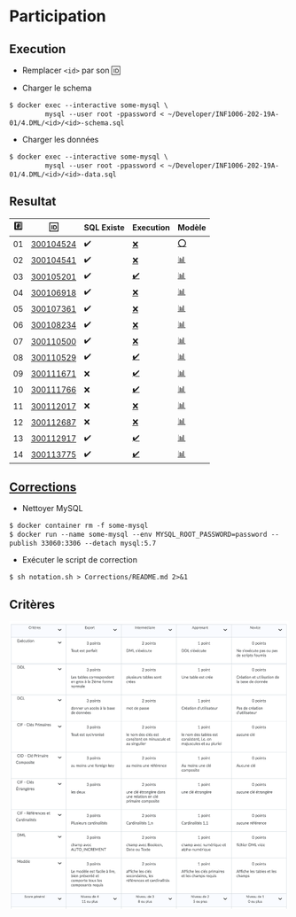 # Participation

## Execution

* Remplacer `<id>` par son :id:

* Charger le schema

```
$ docker exec --interactive some-mysql \
         mysql --user root -ppassword < ~/Developer/INF1006-202-19A-01/4.DML/<id>/<id>-schema.sql
```

* Charger les données

```
$ docker exec --interactive some-mysql \
         mysql --user root -ppassword < ~/Developer/INF1006-202-19A-01/4.DML/<id>/<id>-data.sql
```

## Resultat


|:hash:| :id:                   | SQL Existe         | Execution                                            | Modèle |
|------|------------------------|--------------------|------------------------------------------------------|--------|
| 01   | [300104524](300104524) | :heavy_check_mark: | [:x:](Corrections#etudiant-300104524)                | [:o:](300104524) |
| 02   | [300104541](300104541) | :heavy_check_mark: | [:x:](Corrections#etudiant-300104541)                | [:bar_chart:](300104541) |
| 03   | [300105201](300105201) | :heavy_check_mark: | [:heavy_check_mark:](Corrections#etudiant-300105201) | [:bar_chart:](300105201) |
| 04   | [300106918](300106918) | :heavy_check_mark: | [:x:](Corrections#etudiant-300106918)                | [:bar_chart:](300106918) |
| 05   | [300107361](300107361) | :heavy_check_mark: | [:x:](Corrections#etudiant-300107361)                | [:bar_chart:](300107361) |
| 06   | [300108234](300108234) | :heavy_check_mark: | [:x:](Corrections#etudiant-300108234)                | [:bar_chart:](300108234) |
| 07   | [300110500](300110500) | :heavy_check_mark: | [:x:](Corrections#etudiant-300110500)                | [:bar_chart:](300110500) |
| 08   | [300110529](300110529) | :heavy_check_mark: | [:heavy_check_mark:](Corrections#etudiant-300110529) | [:bar_chart:](300110529) |
| 09   | [300111671](300111671) | :x:                | [:heavy_check_mark:](Corrections#etudiant-300110529) | [:bar_chart:](300111671) |
| 10   | [300111766](300111766) | :x:                | [:heavy_check_mark:](Corrections#etudiant-300111766) | [:bar_chart:](300111766) |
| 11   | [300112017](300112017) | :x:                | [:x:](Corrections#etudiant-300112017)                | [:bar_chart:](300112017) |
| 12   | [300112687](300112687) | :x:                | [:x:](Corrections#etudiant-300112687)                | [:bar_chart:](300112687) |
| 13   | [300112917](300112917) | :heavy_check_mark: | [:heavy_check_mark:](Corrections#etudiant-300112917) | [:bar_chart:](300112917) |
| 14   | [300113775](300113775) | :heavy_check_mark: | [:heavy_check_mark:](Corrections#etudiant-300113775) | [:bar_chart:](300113775) |

## [Corrections](Corrections)

* Nettoyer MySQL

```
$ docker container rm -f some-mysql
$ docker run --name some-mysql --env MYSQL_ROOT_PASSWORD=password --publish 33060:3306 --detach mysql:5.7
```

* Exécuter le script de correction

```
$ sh notation.sh > Corrections/README.md 2>&1
```

## Critères

![image](images/Criteres.png)
